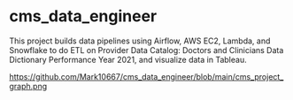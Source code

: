 # cms_data_engineer
This project builds data pipelines using Airflow, AWS EC2, Lambda, and Snowflake to do ETL on Provider Data Catalog: Doctors and Clinicians Data Dictionary Performance Year 2021, and visualize data in Tableau. 

https://github.com/Mark10667/cms_data_engineer/blob/main/cms_project_graph.png 
